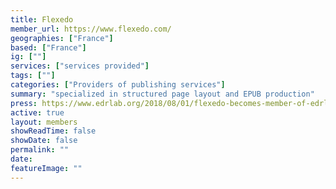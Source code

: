 ```yaml
---
title: Flexedo
member_url: https://www.flexedo.com/
geographies: ["France"]
based: ["France"]
ig: [""] 
services: ["services provided"] 
tags: [""]
categories: ["Providers of publishing services"]
summary: "specialized in structured page layout and EPUB production"
press: https://www.edrlab.org/2018/08/01/flexedo-becomes-member-of-edrlab/
active: true
layout: members
showReadTime: false
showDate: false
permalink: ""
date: 
featureImage: ""
---
```

